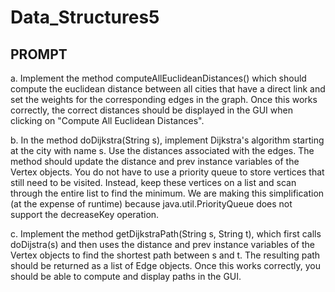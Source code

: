 # Data_Structures5

PROMPT
-------------------------------------------------------------------------------------------------------------------------------------------------------------------------
a. Implement the method computeAllEuclideanDistances() which should compute the euclidean distance between all cities that have a direct link 
and set the weights for the corresponding edges in the graph. Once this works correctly, the correct distances should be displayed in the
GUI when clicking on "Compute All Euclidean Distances".

b. In the method doDijkstra(String s), implement Dijkstra's algorithm starting at the city with name s. Use the distances associated with the edges. 
The method should update the distance and prev instance variables of the Vertex objects. You do not have to use a priority queue to store vertices that 
still need to be visited. Instead, keep these vertices on a list and scan through the entire list to find the minimum. We are making this simplification 
(at the expense of runtime) because java.util.PriorityQueue does not support the decreaseKey operation.

c. Implement the method getDijkstraPath(String s, String t), which first calls doDijstra(s) and then uses the distance and prev instance variables 
of the Vertex objects to find the shortest path between s and t. The resulting path should be returned as a list of Edge objects. Once this works 
correctly, you should be able to compute and display paths in the GUI.
